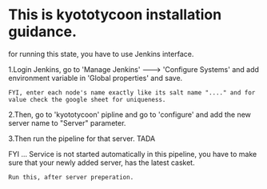# This is kyototycoon installation guidance. 

for running this state, you have to use Jenkins interface.

1.Login Jenkins, go to 'Manage Jenkins' ---> 'Configure Systems' and add environment variable in 'Global properties' and save.
```
FYI, enter each node's name exactly like its salt name "...." and for value check the google sheet for uniqueness.
```
2.Then, go to 'kyototycoon' pipline and go to 'configure' and add the new server name to "Server" parameter.

3.Then run the pipeline for that server. TADA

FYI ... Service is not started automatically in this pipeline, you have to make sure that your newly added server, has the latest casket.

```
Run this, after server preperation. 
```

